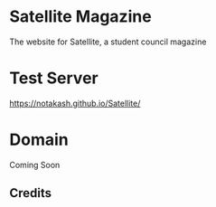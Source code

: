 # Satellite Magazine
 The website for Satellite, a student council magazine

# Test Server
 https://notakash.github.io/Satellite/
 
# Domain
 Coming Soon

## Credits
